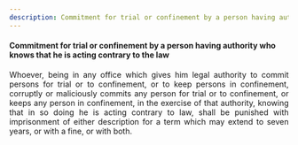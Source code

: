 ```yaml
---
description: Commitment for trial or confinement by a person having authority who knows that he is acting contrary to the law
---
```


#### Commitment for trial or confinement by a person having authority who knows that he is acting contrary to the law
<div style="text-align: justify">

Whoever, being in any office which gives him legal authority to commit persons for trial or to confinement, or to keep persons in confinement, corruptly or maliciously commits any person for trial or to confinement, or keeps any person in confinement, in the exercise of that authority, knowing that in so doing he is acting contrary to law, shall be punished with imprisonment of either description for a term which may extend to seven years, or with a fine, or with both.

</div>
